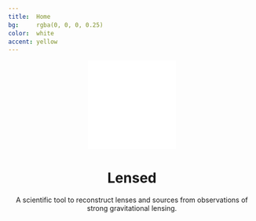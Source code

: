 ```yaml
---
title:  Home
bg:     rgba(0, 0, 0, 0.25)
color:  white
accent: yellow
---
```


<header>
    <img src="img/logo.png" alt="Logo">
    <h1>Lensed</h1>
    <p>A scientific tool to reconstruct lenses and sources from observations of
    strong gravitational lensing.</p>
</header>
